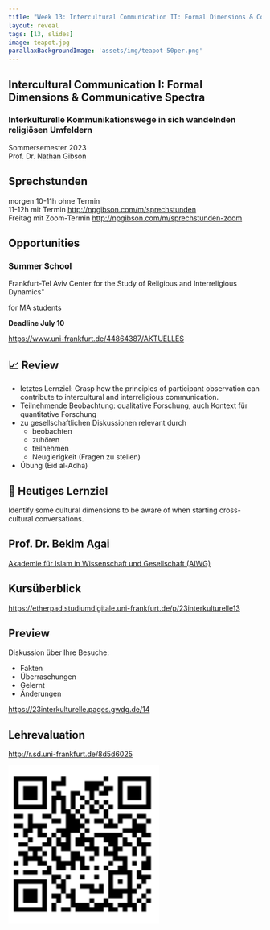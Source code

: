 ```yaml
---
title: "Week 13: Intercultural Communication II: Formal Dimensions & Communicative Spectra"
layout: reveal
tags: [13, slides]
image: teapot.jpg
parallaxBackgroundImage: 'assets/img/teapot-50per.png'
---
```


## Intercultural Communication I: Formal Dimensions & Communicative Spectra

### Interkulturelle Kommunikationswege in sich wandelnden religiösen Umfeldern

Sommersemester 2023  
Prof. Dr. Nathan Gibson

## Sprechstunden

morgen 10-11h ohne Termin  
11-12h mit Termin <http://npgibson.com/m/sprechstunden>  
Freitag mit Zoom-Termin <http://npgibson.com/m/sprechstunden-zoom>  

## Opportunities

### Summer School
Frankfurt-Tel Aviv Center for the Study of Religious and Interreligious Dynamics"

for MA students

**Deadline July 10** 

<https://www.uni-frankfurt.de/44864387/AKTUELLES>

## 📈 Review

- letztes Lernziel: Grasp how the principles of participant observation can contribute to intercultural and interreligious communication.
- Teilnehmende Beobachtung: qualitative Forschung, auch Kontext für quantitative Forschung
- zu gesellschaftlichen Diskussionen relevant durch
  - beobachten
  - zuhören
  - teilnehmen
  - Neugierigkeit (Fragen zu stellen)
- Übung (Eid al-Adha)

## 🧭 Heutiges Lernziel

Identify some cultural dimensions to be aware of when starting cross-cultural conversations.

## Prof. Dr. Bekim Agai

[Akademie für Islam in Wissenschaft und Gesellschaft (AIWG)](https://aiwg.de/)

## Kursüberblick

<https://etherpad.studiumdigitale.uni-frankfurt.de/p/23interkulturelle13>

## Preview

Diskussion über Ihre Besuche:
- Fakten
- Überraschungen
- Gelernt
- Änderungen

<https://23interkulturelle.pages.gwdg.de/14>

## Lehrevaluation

<http://r.sd.uni-frankfurt.de/8d5d6025>

![Lehrevaluation QR](../assets/img/evaluation.png)